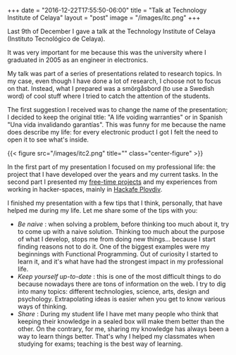 +++
date = "2016-12-22T17:55:50-06:00"
title = "Talk at Technology Institute of Celaya"
layout = "post"
image = "/images/itc.png"
+++

Last 9th of December I gave a talk at the Technology Institute of Celaya (Instituto Tecnológico de Celaya).

<!--more-->


It was very important for me because this was the university where I graduated in 2005 as an engineer in electronics.

My talk was part of a series of presentations related to research topics. In my case, even though I have done a lot of research, I choose not to focus on that. Instead, what I prepared was a smörgåsbord (to use a Swedish word) of cool stuff where I tried to catch the attention of the students.

The first suggestion I received was to change the name of the presentation; I decided to keep the original title: "A life voiding warranties" or in Spanish "Una vida invalidando garantías". This was funny for me because the name does describe my life: for every electronic product I got I felt the need to open it to see what's inside.

{{< figure src="/images/itc2.png" title="" class="center-figure" >}}


In the first part of my presentation I focused on my professional life: the project that I have developed over the years and my current tasks. In the second part I presented my [free-time projects](/projects/) and my experiences from working in hacker-spaces, mainly in [Hackafe Plovdiv](http://www.hackafe.org/events.html).

I finished my presentation with a few tips that I think, personally, that have helped me during my life. Let me share some of the tips with you:

- *Be naive* : when solving a problem, before thinking too much about it, try to come up with a naive solution. Thinking too much about the purpose of what I develop, stops me from doing new things... because I start finding reasons not to do it. One of the biggest examples were my beginnings with Functional Programming. Out of curiosity I started to learn it, and it's what have had the strongest impact in my professional life.
- *Keep yourself up-to-date* : this is one of the most difficult things to do because nowadays there are tons of information on the web. I try to dig into many topics: different technologies, science, arts, design and psychology. Extrapolating ideas is easier when you get to know various ways of thinking.
- *Share* : During my student life I have met many people who think that keeping their knowledge in a sealed box will make them better than the other. On the contrary, for me, sharing my knowledge has always been a way to learn things better. That's why I helped my classmates when studying for exams; teaching is the best way of learning.